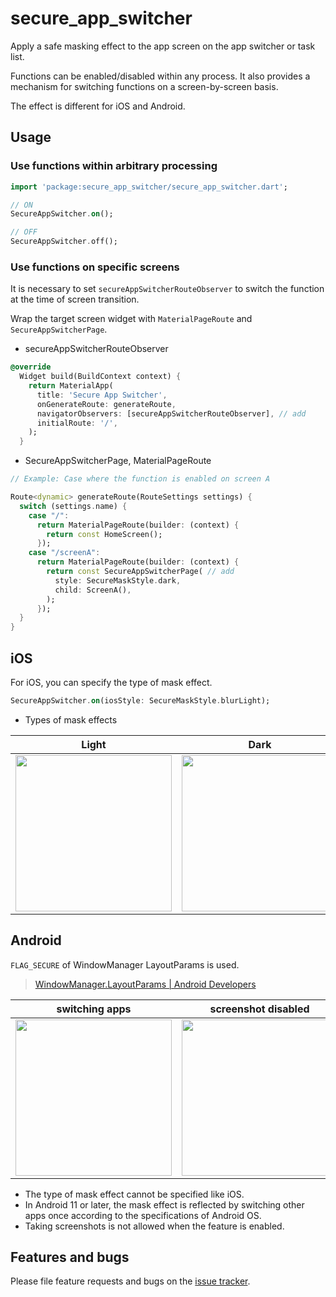 # secure_app_switcher

Apply a safe masking effect to the app screen on the app switcher or task list.

Functions can be enabled/disabled within any process. It also provides a mechanism for switching functions on a screen-by-screen basis.

The effect is different for iOS and Android.

## Usage

### Use functions within arbitrary processing

```dart
import 'package:secure_app_switcher/secure_app_switcher.dart';

// ON
SecureAppSwitcher.on();

// OFF
SecureAppSwitcher.off();
```

### Use functions on specific screens

It is necessary to set `secureAppSwitcherRouteObserver` to switch the function at the time of screen transition.

Wrap the target screen widget with `MaterialPageRoute` and `SecureAppSwitcherPage`.

- secureAppSwitcherRouteObserver

```dart
@override
  Widget build(BuildContext context) {
    return MaterialApp(
      title: 'Secure App Switcher',
      onGenerateRoute: generateRoute,
      navigatorObservers: [secureAppSwitcherRouteObserver], // add
      initialRoute: '/',
    );
  }
```

- SecureAppSwitcherPage, MaterialPageRoute

```dart
// Example: Case where the function is enabled on screen A

Route<dynamic> generateRoute(RouteSettings settings) {
  switch (settings.name) {
    case "/":
      return MaterialPageRoute(builder: (context) {
        return const HomeScreen();
      });    
    case "/screenA":
      return MaterialPageRoute(builder: (context) {
        return const SecureAppSwitcherPage( // add
          style: SecureMaskStyle.dark,
          child: ScreenA(),
        );
      });
  }
}
```

## iOS

For iOS, you can specify the type of mask effect.

```dart
SecureAppSwitcher.on(iosStyle: SecureMaskStyle.blurLight);
```

- Types of mask effects

| Light | Dark | BlurLight | BlurDark |
| :---: | :---: | :---: | :---: |
| <img width="250" src="https://user-images.githubusercontent.com/113876527/192409757-3289a563-b0df-43a5-9993-bea528019da6.png" />  | <img width="250" src="https://user-images.githubusercontent.com/113876527/192409756-0484c91c-e8c2-4289-89ef-a23522a26a5d.png" />  | <img width="250" src="https://user-images.githubusercontent.com/113876527/192409751-335f586e-89d7-4e13-8099-b15903065227.png" />  | <img width="250" src="https://user-images.githubusercontent.com/113876527/192409701-57af88e0-35eb-4e25-ae38-f96fe6d0a664.png" />  |

## Android

`FLAG_SECURE` of WindowManager LayoutParams is used.

> [WindowManager.LayoutParams | Android Developers](http://developer.android.com/reference/android/view/WindowManager.LayoutParams.html#FLAG_SECURE)

| switching apps | screenshot disabled |
| :---: | :---: |
| <img width="250" src="https://user-images.githubusercontent.com/113876527/192409761-960d19ea-0b41-40eb-bbab-bd2a3c4cd2f9.png" /> | <img width="250" src="https://user-images.githubusercontent.com/113876527/192409760-5ae06e9a-7d47-4352-9b59-f0efa81a5064.png"/> |

- The type of mask effect cannot be specified like iOS.
- In Android 11 or later, the mask effect is reflected by switching other apps once according to the specifications of Android OS.
- Taking screenshots is not allowed when the feature is enabled.

## Features and bugs

Please file feature requests and bugs on the [issue tracker](https://github.com/arkwycr/secure_app_switcher/issues).
